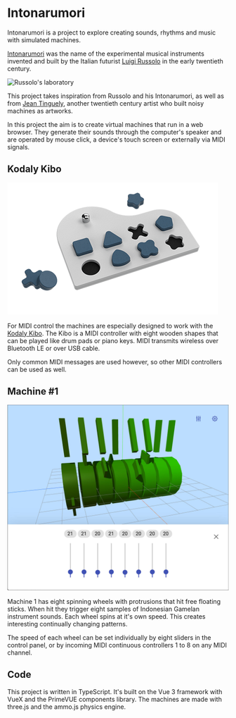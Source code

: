 # Intonarumori

Intonarumori is a project to explore creating sounds, rhythms and music with simulated machines.

[Intonarumori](https://en.wikipedia.org/wiki/Intonarumori) was the name of the experimental musical instruments invented and built by the Italian futurist [Luigi Russolo](https://en.wikipedia.org/wiki/Luigi_Russolo) in the early twentieth century.

![Russolo's laboratory](assets/img/art_2130_1_intonarumori.jpg 'Russolo\'s laboratory')

This project takes inspiration from Russolo and his Intonarumori, as well as from [Jean Tinguely](https://en.wikipedia.org/wiki/Jean_Tinguely), another twentieth century artist who built noisy machines as artworks.

In this project the aim is to create virtual machines that run in a web browser. They generate their sounds through the computer's speaker and are operated by mouse click, a device's touch screen or externally via MIDI signals.

## Kodaly Kibo

![Kodaly Kibo](assets/img/kibo-bb-prospettiva.png 'Kodaly Kibo')

For MIDI control the machines are especially designed to work with the [Kodaly Kibo](https://www.kodaly.app/). The Kibo is a MIDI controller with eight wooden shapes that can be played like drum pads or piano keys. MIDI transmits wireless over Bluetooth LE or over USB cable.

Only common MIDI messages are used however, so other MIDI controllers can be used as well.

## Machine #1

![Machine 1](assets/img/machine1.jpg 'Machine 1')

Machine 1 has eight spinning wheels with protrusions that hit free floating sticks. When hit they trigger eight samples of Indonesian Gamelan instrument sounds. Each wheel spins at it's own speed. This creates interesting continually changing patterns.

The speed of each wheel can be set individually by eight sliders in the control panel, or by incoming MIDI continuous controllers 1 to 8 on any MIDI channel.

## Code

This project is written in TypeScript. It's built on the Vue 3 framework with VueX and the PrimeVUE components library. The machines are made with three.js and the ammo.js physics engine.
